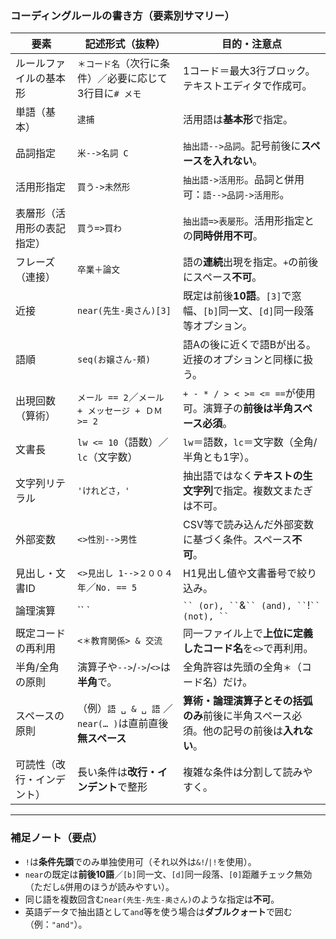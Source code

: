 ### コーディングルールの書き方（要素別サマリー）

| 要素 | 記述形式（抜粋） | 目的・注意点 |
|---|---|---|
| ルールファイルの基本形 | `＊コード名`（次行に条件）／必要に応じて3行目に`# メモ` | 1コード＝最大3行ブロック。テキストエディタで作成可。 |
| 単語（基本） | `逮捕` | 活用語は**基本形**で指定。 |
| 品詞指定 | `米-->名詞 C` | `抽出語-->品詞`。記号前後に**スペースを入れない**。 |
| 活用形指定 | `買う->未然形` | `抽出語->活用形`。品詞と併用可：`語-->品詞->活用形`。 |
| 表層形（活用形の表記指定） | `買う=>買わ` | `抽出語=>表屡形`。活用形指定との**同時併用不可**。 |
| フレーズ（連接） | `卒業＋論文` | 語の**連続**出現を指定。`+`の前後にスペース**不可**。 |
| 近接 | `near(先生-奥さん)[3]` | 既定は前後**10語**。`[3]`で窓幅、`[b]`同一文、`[d]`同一段落等オプション。 |
| 語順 | `seq(お嬢さん-頬)` | 語Aの後に近くで語Bが出る。近接のオプションと同様に扱う。 |
| 出現回数（算術） | `メール == 2`／`メール + メッセージ + ＤＭ >= 2` | `+ - * / > < >= <= ==`が使用可。演算子の**前後は半角スペース必須**。 |
| 文書長 | `lw <= 10`（語数）／`lc`（文字数） | `lw`＝語数，`lc`＝文字数（全角/半角とも1字）。 |
| 文字列リテラル | `'けれどさ，'` | 抽出語ではなく**テキストの生文字列**で指定。複数文またぎは不可。 |
| 外部変数 | `<>性別-->男性` | CSV等で読み込んだ外部変数に基づく条件。スペース**不可**。 |
| 見出し・文書ID | `<>見出し 1-->２００４年`／`No. == 5` | H1見出し値や文書番号で絞り込み。 |
| 論理演算 | `` `|` `` (or), `` `&` `` (and), `` `!` `` (not), `` `|!` ``, `` `&!` `` | 代替文字列 `or` / `and` / `not` も可。演算子・括弧の**前後に半角スペース必須**。 |
| 既定コードの再利用 | `<＊教育関係> & 交流` | 同一ファイル上で**上位に定義したコード名**を`<>`で再利用。 |
| 半角/全角の原則 | 演算子や`-->`/`->`/`<>`は**半角**で。 | 全角許容は先頭の全角`＊`（コード名）だけ。 |
| スペースの原則 | （例）`語 ␣ & ␣ 語` ／ `near(… )`は直前直後**無スペース** | **算術・論理演算子とその括弧のみ**前後に半角スペース必須。他の記号の前後は**入れない**。 |
| 可読性（改行・インデント） | 長い条件は**改行・インデント**で整形 | 複雑な条件は分割して読みやすく。 |

---

### 補足ノート（要点）

- `!`は**条件先頭**でのみ単独使用可（それ以外は`&!`/`|!`を使用）。  
- `near`の既定は**前後10語**／`[b]`同一文、`[d]`同一段落、`[0]`距離チェック無効（ただし`&`併用のほうが読みやすい）。  
- 同じ語を複数回含む`near(先生-先生-奥さん)`のような指定は**不可**。  
- 英語データで抽出語として`and`等を使う場合は**ダブルクォート**で囲む（例：`"and"`）。

